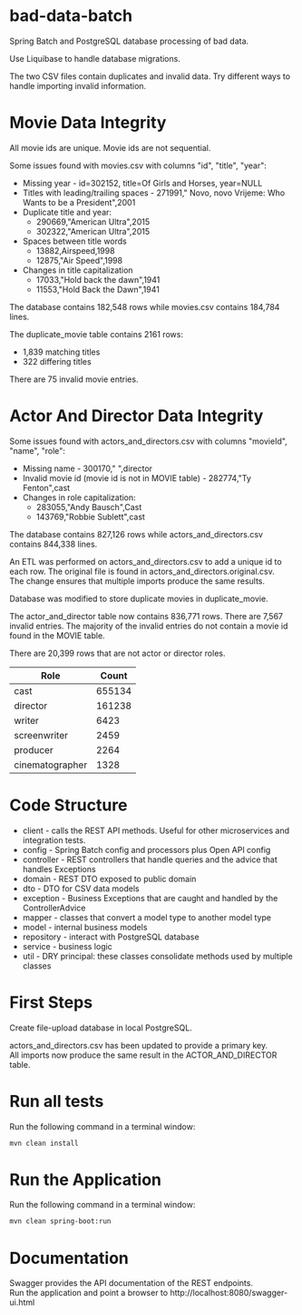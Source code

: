 # bad-data-batch
Spring Batch and PostgreSQL database processing of bad data.

Use Liquibase to handle database migrations.

The two CSV files contain duplicates and invalid data.
Try different ways to handle importing invalid information.

# Movie Data Integrity
All movie ids are unique.  Movie ids are not sequential.

Some issues found with movies.csv with columns "id", "title", "year":
* Missing year - id=302152, title=Of Girls and Horses, year=NULL
* Titles with leading/trailing spaces - 271991," Novo, novo Vrijeme: Who Wants to be a President",2001
* Duplicate title and year:
  * 290669,"American Ultra",2015
  * 302322,"American Ultra",2015
* Spaces between title words
  * 13882,Airspeed,1998
  * 12875,"Air Speed",1998
* Changes in title capitalization 
  * 17033,"Hold back the dawn",1941
  * 11553,"Hold Back the Dawn",1941

The database contains 182,548 rows while movies.csv contains 184,784 lines.

The duplicate_movie table contains 2161 rows:

* 1,839 matching titles
* 322 differing titles

There are 75 invalid movie entries.


# Actor And Director Data Integrity
Some issues found with actors_and_directors.csv with columns "movieId", "name", "role":
* Missing name - 300170," ",director
* Invalid movie id (movie id is not in MOVIE table) - 282774,"Ty Fenton",cast
* Changes in role capitalization:
  * 283055,"Andy Bausch",Cast
  * 143769,"Robbie Sublett",cast

The database contains 827,126 rows while actors_and_directors.csv contains 844,338 lines.

An ETL was performed on actors_and_directors.csv to add a unique id to each row.
The original file is found in actors_and_directors.original.csv.  
The change ensures that multiple imports produce the same results.

Database was modified to store duplicate movies in duplicate_movie.

The actor_and_director table now contains 836,771 rows.  There are 7,567 invalid entries.
The majority of the invalid entries do not contain a movie id found in the MOVIE table.

There are 20,399 rows that are not actor or director roles.

| Role  | Count  |
|---|---|
| cast  | 655134  |
| director  |  161238 |
| writer  |  6423 |
| screenwriter  |  2459 |
| producer  |  2264 |
| cinematographer  |  1328 |

# Code Structure
* client - calls the REST API methods.  Useful for other microservices and integration tests.
* config - Spring Batch config and processors plus Open API config
* controller - REST controllers that handle queries and the advice that handles Exceptions
* domain - REST DTO exposed to public domain
* dto - DTO for CSV data models
* exception - Business Exceptions that are caught and handled by the ControllerAdvice
* mapper - classes that convert a model type to another model type
* model - internal business models
* repository - interact with PostgreSQL database
* service - business logic 
* util - DRY principal: these classes consolidate methods used by multiple classes

# First Steps
Create file-upload database in local PostgreSQL.

actors_and_directors.csv has been updated to provide a primary key.  
All imports now produce the same result in the ACTOR_AND_DIRECTOR table.

# Run all tests
Run the following command in a terminal window:

```bash
mvn clean install
```

# Run the Application
Run the following command in a terminal window:

```bash
mvn clean spring-boot:run
```

# Documentation
Swagger provides the API documentation of the REST endpoints.  
Run the application and point a browser to http://localhost:8080/swagger-ui.html
